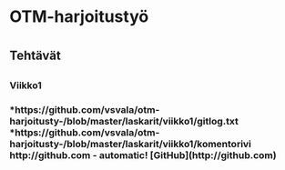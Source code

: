 <h1>OTM-harjoitustyö<h1> 
<h2>Tehtävät<h2>
<h3>Viikko1<h3>
*https://github.com/vsvala/otm-harjoitusty-/blob/master/laskarit/viikko1/gitlog.txt
*https://github.com/vsvala/otm-harjoitusty-/blob/master/laskarit/viikko1/komentorivi
http://github.com - automatic!
[GitHub](http://github.com)
